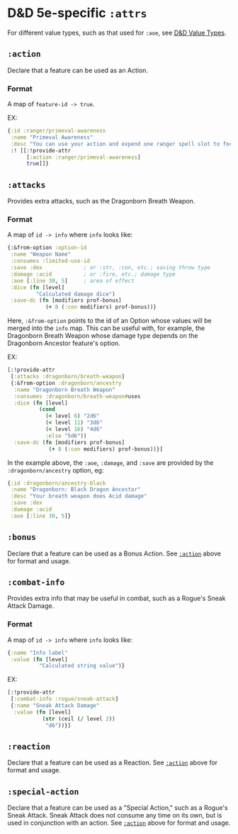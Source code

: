 D&D 5e-specific `:attrs`
========================

For different value types, such as that used for `:aoe`, see
[D&D Value Types](./DnD%20Values.md).

## `:action`

Declare that a feature can be used as an Action.

### Format

A map of `feature-id -> true`.

EX:

```clojure
{:id :ranger/primeval-awareness
 :name "Primeval Awareness"
 :desc "You can use your action and expend one ranger spell slot to focus your awareness on the region around you. For 1 minute per level of the spell slot you expend, you can sense whether the following types of creatures are present within 1 mile of you (or within up to 6 miles if you are in your favored terrain): aberrations, celestials, dragons, elementals, fey, fiends, and undead. This feature doesn’t reveal the creatures’ location or number."
 :! [[:!provide-attr
      [:action :ranger/primeval-awareness]
      true]]}
```

## `:attacks`

Provides extra attacks, such as the Dragonborn Breath Weapon.

### Format

A map of `id -> info` where `info` looks like:

```clojure
{:&from-option :option-id
 :name "Weapon Name"
 :consumes :limited-use-id
 :save :dex             ; or :str, :con, etc.; saving throw type
 :damage :acid          ; or :fire, etc.; damage type
 :aoe [:line 30, 5]     ; area of effect
 :dice (fn [level]
         "Calculated damage dice")
 :save-dc (fn [modifiers prof-bonus]
            (+ 8 (:con modifiers) prof-bonus))}
```

Here, `:&from-option` points to the id of an Option whose
values will be merged into the `info` map. This can be useful
with, for example, the Dragonborn Breath Weapon whose damage
type depends on the Dragonborn Ancestor feature's option.

EX:

```clojure
[:!provide-attr
 [:attacks :dragonborn/breath-weapon]
 {:&from-option :dragonborn/ancestry
  :name "Dragonborn Breath Weapon"
  :consumes :dragonborn/breath-weapon#uses
  :dice (fn [level]
          (cond
            (< level 6) "2d6"
            (< level 11) "3d6"
            (< level 16) "4d6"
            :else "5d6"))
  :save-dc (fn [modifiers prof-bonus]
             (+ 8 (:con modifiers) prof-bonus))}]
```

In the example above, the `:aoe`, `:damage`, and `:save` are provided by
the `:dragonborn/ancestry` option, eg:

```clojure
{:id :dragonborn/ancestry-black
 :name "Dragonborn: Black Dragon Ancestor"
 :desc "Your breath weapon does Acid damage"
 :save :dex
 :damage :acid
 :aoe [:line 30, 5]}
```

## `:bonus`

Declare that a feature can be used as a Bonus Action. See [`:action`](#action)
above for format and usage.

## `:combat-info`

Provides extra info that may be useful in combat, such as a Rogue's Sneak Attack Damage.

### Format

A map of `id -> info` where `info` looks like:

```clojure
{:name "Info label"
 :value (fn [level]
          "Calculated string value")}
```

EX:

```clojure
[:!provide-attr
 [:combat-info :rogue/sneak-attack]
 {:name "Sneak Attack Damage"
  :value (fn [level]
           (str (ceil (/ level 2))
            "d6"))}]
```

## `:reaction`

Declare that a feature can be used as a Reaction. See [`:action`](#action)
above for format and usage.

## `:special-action`

Declare that a feature can be used as a "Special Action," such as a Rogue's
Sneak Attack. Sneak Attack does not consume any time on its own, but is
used in conjunction with an action.
See [`:action`](#action) above for format and usage.

